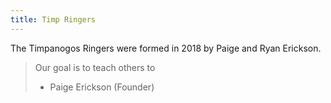 ```yaml
---
title: Timp Ringers
---
```


The Timpanogos Ringers were formed in 2018 by Paige and Ryan Erickson.

> Our goal is to teach others to 
> 
> - Paige Erickson (Founder)